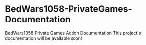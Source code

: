 # BedWars1058-PrivateGames-Documentation
BedWars1058 Private Games Addon Documentation
This project's documentation will be available soon!
